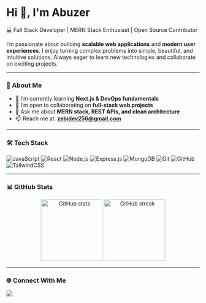 # Hi 👋, I'm Abuzer  

💻 Full Stack Developer | MERN Stack Enthusiast | Open Source Contributor  

I’m passionate about building **scalable web applications** and **modern user experiences**. I enjoy turning complex problems into simple, beautiful, and intuitive solutions. Always eager to learn new technologies and collaborate on exciting projects.  

---

### 🚀 About Me
- 🌱 I’m currently learning **Next.js & DevOps fundamentals**  
- 👯 I’m open to collaborating on **full-stack web projects**  
- 💬 Ask me about **MERN stack, REST APIs, and clean architecture**  
- 📫 Reach me at: **zebidev256@gmail.com**  

---

### 🛠️ Tech Stack
![JavaScript](https://img.shields.io/badge/JavaScript-F7DF1E?logo=javascript&logoColor=black)
![React](https://img.shields.io/badge/React-20232A?logo=react&logoColor=61DAFB)
![Node.js](https://img.shields.io/badge/Node.js-43853D?logo=node.js&logoColor=white)
![Express.js](https://img.shields.io/badge/Express.js-404D59?logo=express&logoColor=white)
![MongoDB](https://img.shields.io/badge/MongoDB-4EA94B?logo=mongodb&logoColor=white)
![Git](https://img.shields.io/badge/Git-F05032?logo=git&logoColor=white)
![GitHub](https://img.shields.io/badge/GitHub-181717?logo=github&logoColor=white)
![TailwindCSS](https://img.shields.io/badge/Tailwind_CSS-38B2AC?logo=tailwind-css&logoColor=white)

---

### 📊 GitHub Stats
<p align="center">
  <img src="https://github-readme-stats.vercel.app/api?username=zebiidev&show_icons=true&theme=radical" alt="GitHub stats" height="160" />
  <img src="https://github-readme-streak-stats.herokuapp.com/?user=zebiidev&theme=radical" alt="GitHub streak" height="160" />
</p>

---

### 🌐 Connect With Me
<p>
  <a href="mailto:zebidev256@gmail.com"><img src="https://img.shields.io/badge/Email-D14836?style=flat&logo=gmail&logoColor=white"/></a>
<!--   <a href="https://linkedin.com/in/your-linkedin"><img src="https://img.shields.io/badge/LinkedIn-0077B5?style=flat&logo=linkedin&logoColor=white"/></a>
  <a href="https://twitter.com/your-twitter"><img src="https://img.shields.io/badge/Twitter-1DA1F2?style=flat&logo=twitter&logoColor=white"/></a> -->
</p>
